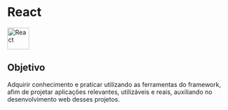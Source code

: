# React

<div>
  <img src="https://techstack-generator.vercel.app/react-icon.svg" alt="React" width="50" height="50" />
</div>

## Objetivo
Adquirir conhecimento e praticar utilizando as ferramentas do framework, afim de projetar aplicações relevantes, utilizáveis e reais, auxiliando no desenvolvimento web desses projetos.
